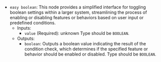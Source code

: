 - `easy boolean`: This node provides a simplified interface for toggling boolean settings within a larger system, streamlining the process of enabling or disabling features or behaviors based on user input or predefined conditions.
    - Inputs:
        - `value` (Required): unknown Type should be `BOOLEAN`.
    - Outputs:
        - `boolean`: Outputs a boolean value indicating the result of the condition check, which determines if the specified feature or behavior should be enabled or disabled. Type should be `BOOLEAN`.
